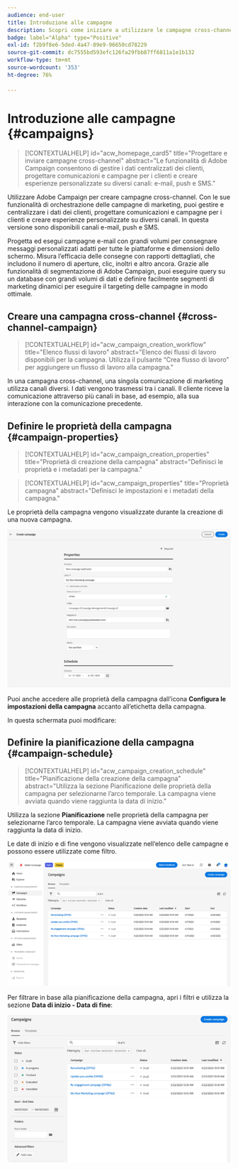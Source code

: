 ```yaml
---
audience: end-user
title: Introduzione alle campagne
description: Scopri come iniziare a utilizzare le campagne cross-channel
badge: label="Alpha" type="Positive"
exl-id: f2b9f8e6-5ded-4a47-89e9-96650cd78229
source-git-commit: dc7555bd593efc126fa29fbb87ff6811a1e1b132
workflow-type: tm+mt
source-wordcount: '353'
ht-degree: 76%

---
```


# Introduzione alle campagne {#campaigns}

>[!CONTEXTUALHELP]
>id="acw_homepage_card5"
>title="Progettare e inviare campagne cross-channel"
>abstract="Le funzionalità di Adobe Campaign consentono di gestire i dati centralizzati dei clienti, progettare comunicazioni e campagne per i clienti e creare esperienze personalizzate su diversi canali: e-mail, push e SMS."

Utilizzare Adobe Campaign per creare campagne cross-channel. Con le sue funzionalità di orchestrazione delle campagne di marketing, puoi gestire e centralizzare i dati dei clienti, progettare comunicazioni e campagne per i clienti e creare esperienze personalizzate su diversi canali. In questa versione sono disponibili canali e-mail, push e SMS.

Progetta ed esegui campagne e-mail con grandi volumi per consegnare messaggi personalizzati adatti per tutte le piattaforme e dimensioni dello schermo.
Misura l’efficacia delle consegne con rapporti dettagliati, che includono il numero di aperture, clic, inoltri e altro ancora. Grazie alle funzionalità di segmentazione di Adobe Campaign, puoi eseguire query su un database con grandi volumi di dati e definire facilmente segmenti di marketing dinamici per eseguire il targeting delle campagne in modo ottimale.

## Creare una campagna cross-channel {#cross-channel-campaign}


>[!CONTEXTUALHELP]
>id="acw_campaign_creation_workflow"
>title="Elenco flussi di lavoro"
>abstract="Elenco dei flussi di lavoro disponibili per la campagna. Utilizza il pulsante “Crea flusso di lavoro” per aggiungere un flusso di lavoro alla campagna."

In una campagna cross-channel, una singola comunicazione di marketing utilizza canali diversi. I dati vengono trasmessi tra i canali. Il cliente riceve la comunicazione attraverso più canali in base, ad esempio, alla sua interazione con la comunicazione precedente.

## Definire le proprietà della campagna {#campaign-properties}

>[!CONTEXTUALHELP]
>id="acw_campaign_creation_properties"
>title="Proprietà di creazione della campagna"
>abstract="Definisci le proprietà e i metadati per la campagna."

>[!CONTEXTUALHELP]
>id="acw_campaign_properties"
>title="Proprietà campagna"
>abstract="Definisci le impostazioni e i metadati della campagna."

Le proprietà della campagna vengono visualizzate durante la creazione di una nuova campagna.

![Definire le proprietà della campagna](assets/campaign-properties.png)

Puoi anche accedere alle proprietà della campagna dall’icona **Configura le impostazioni della campagna** accanto all’etichetta della campagna.

In questa schermata puoi modificare:



## Definire la pianificazione della campagna {#campaign-schedule}

>[!CONTEXTUALHELP]
>id="acw_campaign_creation_schedule"
>title="Pianificazione della creazione della campagna"
>abstract="Utilizza la sezione Pianificazione delle proprietà della campagna per selezionarne l’arco temporale. La campagna viene avviata quando viene raggiunta la data di inizio."

Utilizza la sezione **Pianificazione** nelle proprietà della campagna per selezionarne l’arco temporale. La campagna viene avviata quando viene raggiunta la data di inizio.

Le date di inizio e di fine vengono visualizzate nell’elenco delle campagne e possono essere utilizzate come filtro.

![Elenco campagne](assets/campaign-list.png)

Per filtrare in base alla pianificazione della campagna, apri i filtri e utilizza la sezione **Data di inizio - Data di fine**:

![Elenco campagne](assets/campaign-filter-on-dates.png)


